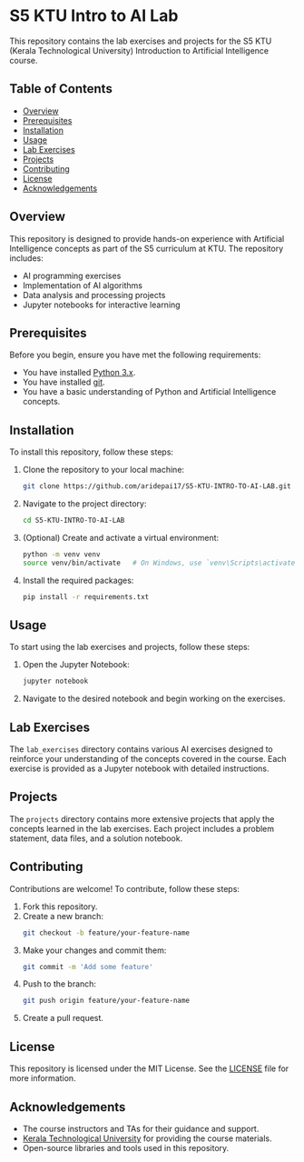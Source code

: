 # S5 KTU Intro to AI Lab

This repository contains the lab exercises and projects for the S5 KTU (Kerala Technological University) Introduction to Artificial Intelligence course.

## Table of Contents
- [Overview](#overview)
- [Prerequisites](#prerequisites)
- [Installation](#installation)
- [Usage](#usage)
- [Lab Exercises](#lab-exercises)
- [Projects](#projects)
- [Contributing](#contributing)
- [License](#license)
- [Acknowledgements](#acknowledgements)

## Overview
This repository is designed to provide hands-on experience with Artificial Intelligence concepts as part of the S5 curriculum at KTU. The repository includes:
- AI programming exercises
- Implementation of AI algorithms
- Data analysis and processing projects
- Jupyter notebooks for interactive learning

## Prerequisites
Before you begin, ensure you have met the following requirements:
- You have installed [Python 3.x](https://www.python.org/downloads/).
- You have installed [git](https://git-scm.com/downloads).
- You have a basic understanding of Python and Artificial Intelligence concepts.

## Installation
To install this repository, follow these steps:

1. Clone the repository to your local machine:
    ```sh
    git clone https://github.com/aridepai17/S5-KTU-INTRO-TO-AI-LAB.git
    ```

2. Navigate to the project directory:
    ```sh
    cd S5-KTU-INTRO-TO-AI-LAB
    ```

3. (Optional) Create and activate a virtual environment:
    ```sh
    python -m venv venv
    source venv/bin/activate   # On Windows, use `venv\Scripts\activate`
    ```

4. Install the required packages:
    ```sh
    pip install -r requirements.txt
    ```

## Usage
To start using the lab exercises and projects, follow these steps:

1. Open the Jupyter Notebook:
    ```sh
    jupyter notebook
    ```

2. Navigate to the desired notebook and begin working on the exercises.

## Lab Exercises
The `lab_exercises` directory contains various AI exercises designed to reinforce your understanding of the concepts covered in the course. Each exercise is provided as a Jupyter notebook with detailed instructions.

## Projects
The `projects` directory contains more extensive projects that apply the concepts learned in the lab exercises. Each project includes a problem statement, data files, and a solution notebook.

## Contributing
Contributions are welcome! To contribute, follow these steps:

1. Fork this repository.
2. Create a new branch:
    ```sh
    git checkout -b feature/your-feature-name
    ```
3. Make your changes and commit them:
    ```sh
    git commit -m 'Add some feature'
    ```
4. Push to the branch:
    ```sh
    git push origin feature/your-feature-name
    ```
5. Create a pull request.

## License
This repository is licensed under the MIT License. See the [LICENSE](LICENSE) file for more information.

## Acknowledgements
- The course instructors and TAs for their guidance and support.
- [Kerala Technological University](https://ktu.edu.in) for providing the course materials.
- Open-source libraries and tools used in this repository.


